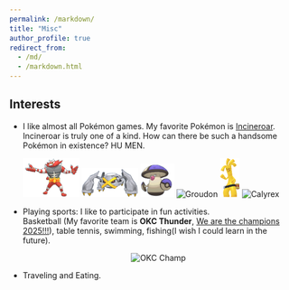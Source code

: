 ```yaml
---
permalink: /markdown/
title: "Misc"
author_profile: true
redirect_from: 
  - /md/
  - /markdown.html
---
```


## Interests

* I like almost all Pokémon games. My favorite Pokémon is [Incineroar](https://www.pokemon.com/us/pokedex/incineroar).<br>
  Incineroar is truly one of a kind. How can there be such a handsome Pokémon in existence? HU MEN.
  
  <img src="/images/incineroar.gif" alt="Incineroar" width="100"> <img src="/images/metagross.gif" alt="Metagross" width="100"> <img src="/images/amoongus.gif" alt="Amoongus" width="60">
  <img src="/images/Groudon.gif" alt="Groudon" width="80">  <img src="/images/Gholdengo.gif" alt="Gholdengo" width="35">  <img src="/images/Calyrex.gif" alt="Calyrex" width="50">
* Playing sports: I like to participate in fun activities.<br>
  Basketball (My favorite team is **OKC Thunder**, [We are the champions 2025!!!](https://www.nba.com/thunder/champions)), table tennis, swimming, fishing(I wish I could learn in the future).

  <div style="text-align:center">
  <img src="/images/okcchampion.avif" alt="OKC Champ" width="600">
  </div>
* Traveling and Eating.


